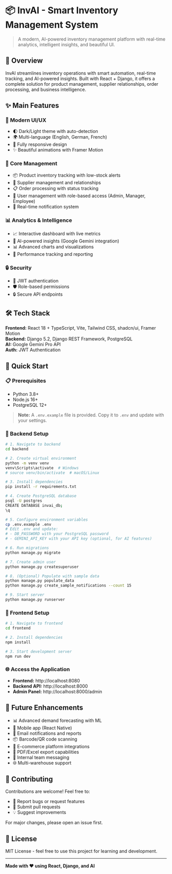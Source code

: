 # 📦 InvAI - Smart Inventory Management System

> A modern, AI-powered inventory management platform with real-time analytics, intelligent insights, and beautiful UI.

## 🎯 Overview

InvAI streamlines inventory operations with smart automation, real-time tracking, and AI-powered insights. Built with React + Django, it offers a complete solution for product management, supplier relationships, order processing, and business intelligence.

## ✨ Main Features

### 🎨 **Modern UI/UX**

- 🌓 Dark/Light theme with auto-detection
- 🌍 Multi-language (English, German, French)
- 📱 Fully responsive design
- ✨ Beautiful animations with Framer Motion

### 💼 **Core Management**
- 📦 Product inventory tracking with low-stock alerts
- 🏢 Supplier management and relationships
- 📋 Order processing with status tracking
- 👥 User management with role-based access (Admin, Manager, Employee)
- 🔔 Real-time notification system

### 📊 **Analytics & Intelligence**
- 📈 Interactive dashboard with live metrics
- 🤖 AI-powered insights (Google Gemini integration)
- 📊 Advanced charts and visualizations
- 🎯 Performance tracking and reporting

### 🔒 **Security**
- 🔐 JWT authentication
- 🛡️ Role-based permissions
- 🔒 Secure API endpoints

## 🛠️ Tech Stack

**Frontend:** React 18 + TypeScript, Vite, Tailwind CSS, shadcn/ui, Framer Motion  
**Backend:** Django 5.2, Django REST Framework, PostgreSQL  
**AI:** Google Gemini Pro API  
**Auth:** JWT Authentication

## 🚀 Quick Start

### 📋 Prerequisites

- Python 3.8+
- Node.js 16+
- PostgreSQL 12+

> **Note:** A `.env.example` file is provided. Copy it to `.env` and update with your settings.

### 🔧 Backend Setup

```bash
# 1. Navigate to backend
cd backend

# 2. Create virtual environment
python -m venv venv
venv\Scripts\activate  # Windows
# source venv/bin/activate  # macOS/Linux

# 3. Install dependencies
pip install -r requirements.txt

# 4. Create PostgreSQL database
psql -U postgres
CREATE DATABASE invai_db;
\q

# 5. Configure environment variables
cp .env.example .env
# Edit .env and update:
# - DB_PASSWORD with your PostgreSQL password
# - GEMINI_API_KEY with your API key (optional, for AI features)

# 6. Run migrations
python manage.py migrate

# 7. Create admin user
python manage.py createsuperuser

# 8. (Optional) Populate with sample data
python manage.py populate_data
python manage.py create_sample_notifications --count 15

# 9. Start server
python manage.py runserver
```

### 🎨 Frontend Setup

```bash
# 1. Navigate to frontend
cd frontend

# 2. Install dependencies
npm install

# 3. Start development server
npm run dev
```

### 🌐 Access the Application

- **Frontend:** http://localhost:8080
- **Backend API:** http://localhost:8000
- **Admin Panel:** http://localhost:8000/admin

## 🔮 Future Enhancements

- 📊 Advanced demand forecasting with ML
- 📱 Mobile app (React Native)
- 📧 Email notifications and reports
- 📦 Barcode/QR code scanning
- 🔗 E-commerce platform integrations
- 📄 PDF/Excel export capabilities
- 💬 Internal team messaging
- 🌐 Multi-warehouse support

## 🤝 Contributing

Contributions are welcome! Feel free to:
- 🐛 Report bugs or request features
- 🔧 Submit pull requests
- 💡 Suggest improvements

For major changes, please open an issue first.

## 📄 License

MIT License - feel free to use this project for learning and development.

---

**Made with ❤️ using React, Django, and AI**